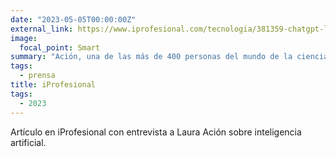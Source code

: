 ```yaml
---
date: "2023-05-05T00:00:00Z"
external_link: https://www.iprofesional.com/tecnologia/381359-chatgpt-la-inteligencia-artificial-pone-en-alerta-a-la-educacion
image:
  focal_point: Smart
summary: "Ación, una de las más de 400 personas del mundo de la ciencia y la investigación que firmó la Declaración de Montevideo sobre Inteligencia Artificial y su impacto en América Latina, en diálogo con iProfesional advirtió sobre la irresponsabilidad con la que se lanzó al mundo esta herramienta de IA."
tags:
  - prensa
title: iProfesional
tags:
  - 2023
---
```


Artículo en iProfesional con entrevista a Laura Ación sobre inteligencia artificial.
